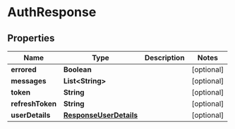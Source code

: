 

# AuthResponse


## Properties

| Name | Type | Description | Notes |
|------------ | ------------- | ------------- | -------------|
|**errored** | **Boolean** |  |  [optional] |
|**messages** | **List&lt;String&gt;** |  |  [optional] |
|**token** | **String** |  |  [optional] |
|**refreshToken** | **String** |  |  [optional] |
|**userDetails** | [**ResponseUserDetails**](ResponseUserDetails.md) |  |  [optional] |



